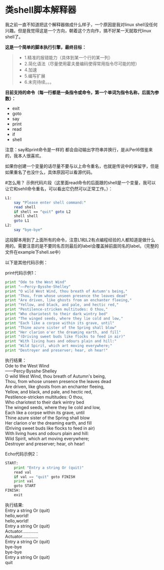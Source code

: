 类shell脚本解释器
===
我之前一直不知道把这个解释器做成什么样子，一个原因是我对linux shell没任何兴趣。但是我觉得这是一个方向，朝着这个方向作，搞不好某一天就取代linux shell了。

**这是一个简单的脚本执行引擎，最终目标：**
> * 1.精准的报错能力（具体到某一个行的某一列）
> * 2.简化语法（尽量使用霍夫曼编码使得常用指令尽可能的短）
> * 4.加速
> * 5.编写扩展
> * 6.未完待续。。。

**目前支持的命令（每一行都是一条指令或命令，第一个单词为指令名称，后面为参数）：**
* exit 
* goto 
* say 
* print 
* read 
* if 
* shell 

注意：say和print命令是一样的 都会自动输出字符串并换行，是从Perl6借鉴来的，我本人很喜欢。

如果你创建一个变量的话尽量不要与以上命令重名，也就是传说中的保留字，但是如果重名了也没什么，具体原因可以看源代码。

#怎么用？
示例代码片段（这里面read命令的后面跟的shell是一个变量，我可以让它和sehll命令重名，可以看出它仍然可以正常工作。）：
```perl
L1:
	say "Please enter shell command:"
	read shell
	if shell == "quit" goto L2
	shell shell
	goto L1
L2:
	say "bye-bye"

```
这段脚本用到了上面所有的命令，注意L1和L2有点编程经验的人都知道是做什么用的。需要注意的是不要同名否则最后的label会覆盖掉前面同名的label。（完整的文件在example下shell.se中）


以下是其他代码示例：

print代码示例1：
```python
print "Ode to the West Wind"
print "——Percy·Bysshe·Shelley"
print "O wild West Wind, thou breath of Autumn's being,"
print "Thou, from whose unseen presence the leaves dead"
print "Are driven, like ghosts from an enchanter fleeing,"
print "Yellow, and black, and pale, and hectic red,"
print "Pestilence-stricken multitudes: O thou,"
print "Who chariotest to their dark wintry bed"
print "The winged seeds, where they lie cold and low,"
print "Each like a corpse within its grave, until"
print "Thine azure sister of the Spring shall blow"
print "Her clarion o'er the dreaming earth, and fill"
print "(Driving sweet buds like flocks to feed in air)"
print "With living hues and odours plain and hill:"
print "Wild Spirit, which art moving everywhere;"
print "Destroyer and preserver; hear, oh hear!"
```
执行结果：  
Ode to the West Wind  
——Percy·Bysshe·Shelley  
O wild West Wind, thou breath of Autumn's being,  
Thou, from whose unseen presence the leaves dead  
Are driven, like ghosts from an enchanter fleeing,  
Yellow, and black, and pale, and hectic red,  
Pestilence-stricken multitudes: O thou,  
Who chariotest to their dark wintry bed  
The winged seeds, where they lie cold and low,  
Each like a corpse within its grave, until  
Thine azure sister of the Spring shall blow  
Her clarion o'er the dreaming earth, and fill  
(Driving sweet buds like flocks to feed in air)  
With living hues and odours plain and hill:  
Wild Spirit, which art moving everywhere;  
Destroyer and preserver; hear, oh hear!  

Echo代码示例2：  
``` python
START:
	print "Entry a string Or (quit)"
	read val
	if val == "quit" goto FINISH
	print val
	goto START
FINISH:
	exit
```
执行结果:  
Entry a string Or (quit)  
hello,world!  
hello,world!  
Entry a string Or (quit)  
Actuator.............  
Actuator.............  
Entry a string Or (quit)  
bye-bye  
bye-bye    
Entry a string Or (quit)  
quit  


